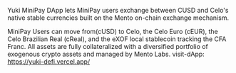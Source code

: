 Yuki MiniPay DApp lets MiniPay users exchange between CUSD and Celo's native stable currencies built on the Mento on-chain exchange mechanism.

MiniPay Users can move from(cUSD) to Celo, the Celo Euro (cEUR), the Celo Brazilian Real (cReal), and the eXOF local stablecoin tracking the CFA Franc. All assets are fully collateralized with a diversified portfolio of exogenous crypto assets and managed by Mento Labs.
visit-dApp: https://yuki-defi.vercel.app/
